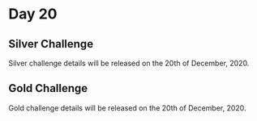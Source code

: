 # Day 20

## Silver Challenge

Silver challenge details will be released on the 20th of December, 2020.

## Gold Challenge

Gold challenge details will be released on the 20th of December, 2020.

